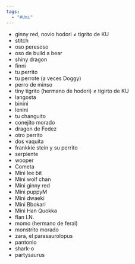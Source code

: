 ```yaml
---
tags:
  - "#Umi"
---
```


- ginny red, novio hodori $\ne$ tigrito de KU
- stitch
- oso peresoso
- oso de build a bear
- shiny dragon
- finni
- tu perrito
- tu perrote (a veces Doggy)
- perro de minso
- tiny tigrito (hermano de hodori) $\ne$ tigirto de KU
- langosta
- binini
- lenini
- tu changuito
- conejito morado
- dragon de Fedez
- otro perrito
- dos vaquita
- frankkie stein y su perrito
- serpiente
- wooper
- Cometa
- Mini lee bit
- Mini wolf chan
- Mini ginny red
- Mini puppyM
- Mini dwaeki
- Mini Bbokari
- Mini Han Quokka
- flan I.N.
- momo (hermano de feral)
- monstrito morado
- zara, el parasaurolopus
- pantonio
- shark-o
- partysaurus